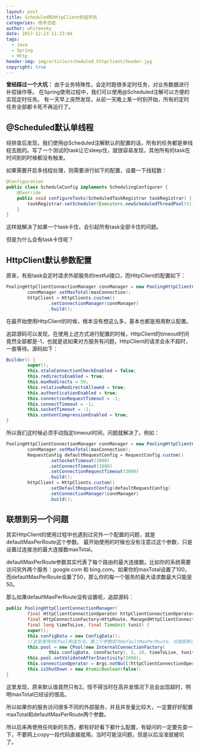 ```yaml
---
layout: post
title: Scheduled和HttpClient的连环坑
categories: 技术总结
author: whiteesky
date: 2017-12-23 11:23:04
tags:
  - Java
  - Spring
  - Http
header-img: img/article/scheduled_httpclient/header.jpg
copyright: true
---
```

**曾经踩过一个大坑：**
由于业务特殊性，会定时跑很多定时任务，对业务数据进行补偿操作等。
在Spring使用过程中，我们可以使用@Scheduled注解可以方便的实现定时任务。
有一天早上突然发现，从前一天晚上某一时刻开始，所有的定时任务全部都卡死不再运行了。

@Scheduled默认单线程
---------------

经排查后发现，我们使用@Scheduled注解默认的配置的话，所有的任务都是单线程去跑的。写了一个测试的task让它sleep住，就很容易发现，其他所有的task在时间到的时候都没有触发。

如果需要开启多线程处理，则需要进行如下的配置，设置一下线程数：

```java
@Configuration
public class ScheduleConfig implements SchedulingConfigurer {
    @Override
    public void configureTasks(ScheduledTaskRegistrar taskRegistrar) {
        taskRegistrar.setScheduler(Executors.newScheduledThreadPool(5));
    }
}
```

这样就解决了如果一个task卡住，会引起所有task全部卡住的问题。

但是为什么会有task卡住呢？

HttpClient默认参数配置
----------------

原来，有些task会定时请求外部服务的restful接口，而HttpClient的配置如下：

```java
PoolingHttpClientConnectionManager connManager = new PoolingHttpClientConnectionManager();
        connManager.setMaxTotal(maxConnection);
        httpClient = HttpClients.custom()
                .setConnectionManager(connManager)
                .build();
```

在最开始使用HttpClient的时候，根本没有想这么多，基本也都是用用默认配置。

追踪源码可以发现，在使用上述方式进行配置的时候，HttpClient的timeout时间竟然全部都是-1，也就是说如果对方服务有问题，HttpClient的请求会永不超时，一直等待。源码如下：

```java
Builder() {
        super();
        this.staleConnectionCheckEnabled = false;
        this.redirectsEnabled = true;
        this.maxRedirects = 50;
        this.relativeRedirectsAllowed = true;
        this.authenticationEnabled = true;
        this.connectionRequestTimeout = -1;
        this.connectTimeout = -1;
        this.socketTimeout = -1;
        this.contentCompressionEnabled = true;
}
```

所以我们这时候必须手动指定timeout时间，问题就解决了。例如：

```java
PoolingHttpClientConnectionManager connManager = new PoolingHttpClientConnectionManager();
        connManager.setMaxTotal(maxConnection);
        RequestConfig defaultRequestConfig = RequestConfig.custom()
                .setSocketTimeout(3000)
                .setConnectTimeout(3000)
                .setConnectionRequestTimeout(3000)
                .build();
        httpClient = HttpClients.custom()
                .setDefaultRequestConfig(defaultRequestConfig)
                .setConnectionManager(connManager)
                .build();
```

联想到另一个问题
--------

其实HttpClient的使用过程中也遇到过另外一个配置的问题，就是defaultMaxPerRoute这个参数。
最开始使用的时候也没有注意过这个参数，只是设置过连接池的最大连接数maxTotal。

defaultMaxPerRoute参数其实代表了每个路由的最大连接数。比如你的系统需要访问另外两个服务：google.com 和 bing.com。如果你的maxTotal设置了100，而defaultMaxPerRoute设置了50，那么你的每一个服务的最大请求数最大只能是50。

那么如果defaultMaxPerRoute没有设置呢，追踪源码：

```java
public PoolingHttpClientConnectionManager(
        final HttpClientConnectionOperator httpClientConnectionOperator,
        final HttpConnectionFactory<HttpRoute, ManagedHttpClientConnection> connFactory,
        final long timeToLive, final TimeUnit tunit) {
        super();
        this.configData = new ConfigData();
        //这里使用的CPool构造方法，第二个参数即为defaultMaxPerRoute，也就是默认为2。
        this.pool = new CPool(new InternalConnectionFactory(
                this.configData, connFactory), 2, 20, timeToLive, tunit);
        this.pool.setValidateAfterInactivity(2000);
        this.connectionOperator = Args.notNull(httpClientConnectionOperator, "HttpClientConnectionOperator");
        this.isShutDown = new AtomicBoolean(false);
}
```

这里发现，原来默认值竟然只有2。怪不得当时在高并发情况下总会出现超时，明明maxTotal已经设的很高。

所以如果你的服务访问很多不同的外部服务，并且并发量比较大，一定要好好配置maxTotal和defaultMaxPerRoute两个参数。

所以后来再使用任何新的东西，都有好好看下都什么配置，有疑问的一定要先查一下，不要网上copy一段代码直接就用。当时可能没问题，但是以后没准就被坑了。
